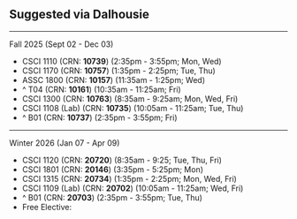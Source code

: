 ## Suggested via Dalhousie

---

Fall 2025 (Sept 02 - Dec 03)

- CSCI 1110 (CRN: **10739**) (2:35pm - 3:55pm; Mon, Wed)
- CSCI 1170 (CRN: **10757**) (1:35pm - 2:25pm; Tue, Thu)
- ASSC 1800 (CRN: **10157**) (11:35am - 1:25pm; Wed)
- ^ T04 (CRN: **10161**) (10:35am - 11:25am; Fri)
- CSCI 1300 (CRN: **10763**) (8:35am - 9:25am; Mon, Wed, Fri)
- CSCI 1108 (Lab) (CRN: **10735**) (10:05am - 11:25am; Tue, Thu)
- ^ B01 (CRN: **10737**) (2:35pm - 3:55pm; Fri)

---

Winter 2026 (Jan 07 - Apr 09)

- CSCI 1120 (CRN: **20720**) (8:35am - 9:25; Tue, Thu, Fri)
- CSCI 1801 (CRN: **20146**) (3:35pm - 5:25pm; Mon)
- CSCI 1315 (CRN: **20734**) (1:35pm - 2:25pm; Mon, Wed, Fri)
- CSCI 1109 (Lab) (CRN: **20702**) (10:05am - 11:25am; Wed, Fri)
- ^ B01 (CRN: **20703**) (2:35pm - 3:55pm; Tue, Thu)
- Free Elective: